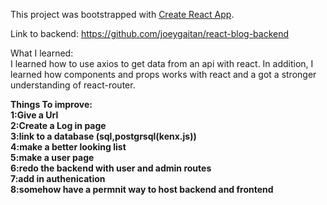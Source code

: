 This project was bootstrapped with [Create React App](https://github.com/facebook/create-react-app).

Link to backend: https://github.com/joeygaitan/react-blog-backend

What I learned:<br/>
I learned how to use axios to get data from an api with react. In addition, I learned how components and props works with react and a got a stronger understanding of react-router.


<strong>Things To improve<strong/>: <br/>
1:Give a Url <br/>
2:Create a Log in page <br/>
3:link to a database (sql,postgrsql(kenx.js)) <br/>
4:make a better looking list <br/>
5:make a user page <br/>
6:redo the backend with user and admin routes <br/>
7:add in authenication <br/>
8:somehow have a permnit way to host backend and frontend <br/>
